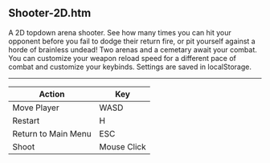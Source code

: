 Shooter-2D.htm
--------------

A 2D topdown arena shooter. See how many times you can hit your opponent before you fail to dodge their return fire, or pit yourself against a horde of brainless undead! Two arenas and a cemetary await your combat. You can customize your weapon reload speed for a different pace of combat and customize your keybinds. Settings are saved in localStorage.

---

Action              | Key
--------------------|------------
Move Player         | WASD
Restart             | H
Return to Main Menu | ESC
Shoot               | Mouse Click
